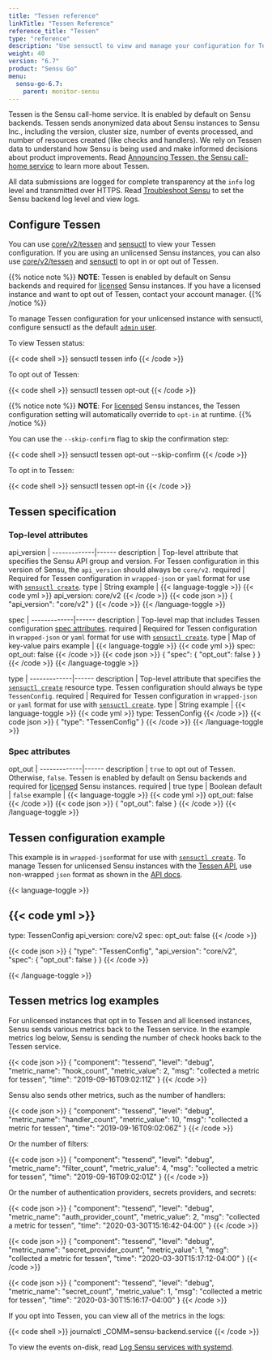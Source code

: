 ```yaml
---
title: "Tessen reference"
linkTitle: "Tessen Reference"
reference_title: "Tessen"
type: "reference"
description: "Use sensuctl to view and manage your configuration for Tessen, the Sensu call-home service that sends anonymized data about Sensu instances to the Sensu team."
weight: 40
version: "6.7"
product: "Sensu Go"
menu: 
  sensu-go-6.7:
    parent: monitor-sensu
---
```


Tessen is the Sensu call-home service.
It is enabled by default on Sensu backends.
Tessen sends anonymized data about Sensu instances to Sensu Inc., including the version, cluster size, number of events processed, and number of resources created (like checks and handlers).
We rely on Tessen data to understand how Sensu is being used and make informed decisions about product improvements.
Read [Announcing Tessen, the Sensu call-home service][1] to learn more about Tessen.

All data submissions are logged for complete transparency at the `info` log level and transmitted over HTTPS.
Read [Troubleshoot Sensu][5] to set the Sensu backend log level and view logs.

## Configure Tessen

You can use [core/v2/tessen][2] and [sensuctl][3] to view your Tessen configuration.
If you are using an unlicensed Sensu instances, you can also use [core/v2/tessen][2] and [sensuctl][3] to opt in or opt out of Tessen.

{{% notice note %}}
**NOTE**: Tessen is enabled by default on Sensu backends and required for [licensed](../../maintain-sensu/license/) Sensu instances.
If you have a licensed instance and want to opt out of Tessen, contact your account manager.
{{% /notice %}}

To manage Tessen configuration for your unlicensed instance with sensuctl, configure sensuctl as the default [`admin` user][6].

To view Tessen status:

{{< code shell >}}
sensuctl tessen info
{{< /code >}}

To opt out of Tessen:

{{< code shell >}}
sensuctl tessen opt-out
{{< /code >}}

{{% notice note %}}
**NOTE**: For [licensed](../../maintain-sensu/license/) Sensu instances, the Tessen configuration setting will automatically override to `opt-in` at runtime.
{{% /notice %}}

You can use the `--skip-confirm` flag to skip the confirmation step:

{{< code shell >}}
sensuctl tessen opt-out --skip-confirm
{{< /code >}}

To opt in to Tessen:

{{< code shell >}}
sensuctl tessen opt-in
{{< /code >}}

## Tessen specification

### Top-level attributes

api_version  | 
-------------|------
description  | Top-level attribute that specifies the Sensu API group and version. For Tessen configuration in this version of Sensu, the `api_version` should always be `core/v2`.
required     | Required for Tessen configuration in `wrapped-json` or `yaml` format for use with [`sensuctl create`][7].
type         | String
example      | {{< language-toggle >}}
{{< code yml >}}
api_version: core/v2
{{< /code >}}
{{< code json >}}
{
  "api_version": "core/v2"
}
{{< /code >}}
{{< /language-toggle >}}

spec         | 
-------------|------
description  | Top-level map that includes Tessen configuration [spec attributes][8].
required     | Required for Tessen configuration in `wrapped-json` or `yaml` format for use with [`sensuctl create`][7].
type         | Map of key-value pairs
example      | {{< language-toggle >}}
{{< code yml >}}
spec:
  opt_out: false
{{< /code >}}
{{< code json >}}
{
  "spec": {
    "opt_out": false
    }
}
{{< /code >}}
{{< /language-toggle >}}

type         | 
-------------|------
description  | Top-level attribute that specifies the [`sensuctl create`][7] resource type. Tessen configuration should always be type `TessenConfig`.
required     | Required for Tessen configuration in `wrapped-json` or `yaml` format for use with [`sensuctl create`][7].
type         | String
example      | {{< language-toggle >}}
{{< code yml >}}
type: TessenConfig
{{< /code >}}
{{< code json >}}
{
  "type": "TessenConfig"
}
{{< /code >}}
{{< /language-toggle >}}

### Spec attributes

opt_out      | 
-------------|------ 
description  | `true` to opt out of Tessen. Otherwise, `false`. Tessen is enabled by default on Sensu backends and required for [licensed][4] Sensu instances.
required     | true
type         | Boolean
default      | `false`
example      | {{< language-toggle >}}
{{< code yml >}}
opt_out: false
{{< /code >}}
{{< code json >}}
{
  "opt_out": false
}
{{< /code >}}
{{< /language-toggle >}}

## Tessen configuration example

This example is in `wrapped-json`format for use with [`sensuctl create`][7].
To manage Tessen for unlicensed Sensu instances with the [Tessen API][2], use non-wrapped `json` format as shown in the [API docs][2].

{{< language-toggle >}}

{{< code yml >}}
---
type: TessenConfig
api_version: core/v2
spec:
  opt_out: false
{{< /code >}}

{{< code json >}}
{
  "type": "TessenConfig",
  "api_version": "core/v2",
  "spec": {
    "opt_out": false
  }
}
{{< /code >}}

{{< /language-toggle >}}

## Tessen metrics log examples

For unlicensed instances that opt in to Tessen and all licensed instances, Sensu sends various metrics back to the Tessen service.
In the example metrics log below, Sensu is sending the number of check hooks back to the Tessen service. 

{{< code json >}}
{
    "component": "tessend",
    "level": "debug",
    "metric_name": "hook_count",
    "metric_value": 2,
    "msg": "collected a metric for tessen",
    "time": "2019-09-16T09:02:11Z"
}
{{< /code >}}

Sensu also sends other metrics, such as the number of handlers:

{{< code json >}}
{
    "component": "tessend",
    "level": "debug",
    "metric_name": "handler_count",
    "metric_value": 10,
    "msg": "collected a metric for tessen",
    "time": "2019-09-16T09:02:06Z"
}
{{< /code >}}

Or the number of filters:

{{< code json >}}
{
    "component": "tessend",
    "level": "debug",
    "metric_name": "filter_count",
    "metric_value": 4,
    "msg": "collected a metric for tessen",
    "time": "2019-09-16T09:02:01Z"
}
{{< /code >}}

Or the number of authentication providers, secrets providers, and secrets:

{{< code json >}}
{
    "component": "tessend",
    "level": "debug",
    "metric_name": "auth_provider_count",
    "metric_value": 2,
    "msg": "collected a metric for tessen",
    "time": "2020-03-30T15:16:42-04:00"
}
{{< /code >}}

{{< code json >}}
{
    "component": "tessend",
    "level": "debug",
    "metric_name": "secret_provider_count",
    "metric_value": 1,
    "msg": "collected a metric for tessen",
    "time": "2020-03-30T15:17:12-04:00"
}
{{< /code >}}

{{< code json >}}
{
    "component": "tessend",
    "level": "debug",
    "metric_name": "secret_count",
    "metric_value": 1,
    "msg": "collected a metric for tessen",
    "time": "2020-03-30T15:16:17-04:00"
}
{{< /code >}}

If you opt into Tessen, you can view all of the metrics in the logs:

{{< code shell >}}
journalctl _COMM=sensu-backend.service
{{< /code >}}

To view the events on-disk, read [Log Sensu services with systemd][9].

[1]: https://sensu.io/blog/announcing-tessen-the-sensu-call-home-service
[2]: ../../../api/core/tessen/
[3]: ../../../sensuctl/
[4]: ../../maintain-sensu/license/
[5]: ../../maintain-sensu/troubleshoot
[6]: ../../control-access/rbac#default-users
[7]: ../../../sensuctl/create-manage-resources/#create-resources
[8]: #spec-attributes
[9]: ../log-sensu-systemd/
